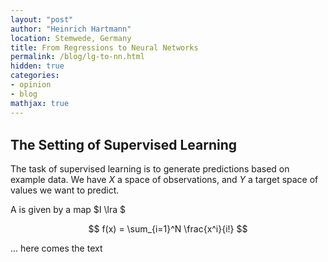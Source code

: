 ```yaml
---
layout: "post"
author: "Heinrich Hartmann"
location: Stemwede, Germany
title: From Regressions to Neural Networks
permalink: /blog/lg-to-nn.html
hidden: true
categories:
- opinion
- blog
mathjax: true
---
```


<div style="visibility:hidden; float:left">
$$\newcommand{\ra}{\rightarrow}\newcommand{\lra}{\longrightarrow}$$
</div>

## The Setting of Supervised Learning

The task of supervised learning is to generate predictions based on example data.
We have $X$ a space of observations, and $Y$ a target space of values we want to predict.

A is given by a map $I \lra $


$$
f(x) = \sum_{i=1}^N \frac{x^i}{i!}
$$

... here comes the text
